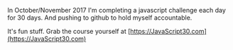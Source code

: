 In October/November 2017 I'm completing a javascript challenge each day for 30 days. And pushing to github to hold myself accountable. 

It's fun stuff. Grab the course yourself at [https://JavaScript30.com](https://JavaScript30.com)

